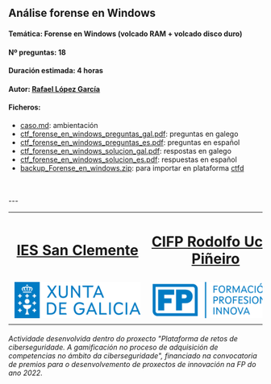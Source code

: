 ## Análise forense en Windows
#### Temática: Forense en Windows (volcado RAM + volcado disco duro)
#### Nº preguntas: 18
#### Duración estimada: 4 horas
#### Autor: [Rafael López García](https://phy-development.github.io/)
#### Ficheros:
- [caso.md](caso.md): ambientación
- [ctf_forense_en_windows_preguntas_gal.pdf](ctf_forense_en_windows_preguntas_gal.pdf): preguntas en galego
- [ctf_forense_en_windows_preguntas_es.pdf](ctf_forense_en_windows_preguntas_es.pdf): preguntas en español
- [ctf_forense_en_windows_solucion_gal.pdf](ctf_forense_en_windows_solucion_gal.pdf): respostas en galego
- [ctf_forense_en_windows_solucion_es.pdf](ctf_forense_en_windows_solucion_es.pdf): respuestas en español
- [backup_Forense_en_windows.zip](backup_Forense_en_windows.zip): para importar en plataforma [ctfd](https://github.com/CTFd/CTFd)
<br>
<br>
---
<br>
<table align="center" cellspacing="50">
<tr>
   <td><h1 align=center><a href="https://www.iessanclemente.net/" target="_blank">IES San Clemente</a></h1></td>
   <td><h1 align=center><a href="https://www.cifprodolfoucha.es/"  target="_blank">CIFP Rodolfo Ucha Piñeiro</a></h1></td>
</tr>
<tr>
    <td><a href="https://www.edu.xunta.gal/" target="_blank"><img class="w-100 mx-auto d-block" style="max-width: 250px;padding: 5px;" src="../imagenes/logo_xunta_positivo.png" /></a></td>
    <td><a href="https://www.edu.xunta.gal/fp/convocatoria-innovacion-2022" target="_blank"><img class="w-100 mx-auto d-block" style="max-width: 250px;padding: 5px;" src="../imagenes/composicion_formacion_profesional_innova.png" /></a></td>
</tr>
</table>
      <p> </p>
      <h6>Actividade desenvolvida dentro do proxecto "Plataforma de retos de ciberseguridade. A gamificación no proceso de adquisición de competencias no ámbito da ciberseguridade", financiado na convocatoria de premios para o desenvolvemento de proxectos de innovación na FP do ano 2022.</h6>
